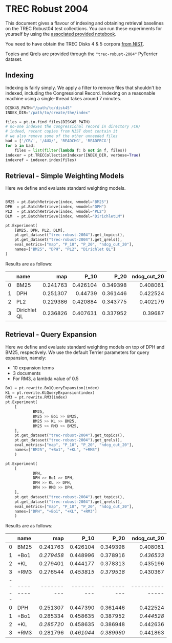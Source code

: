 # TREC Robust 2004

This document gives a flavour of indexing and obtaining retrieval baselines on the TREC Robust04 test collections. 
You can run these experiments for yourself by using the [associated provided notebook](https://github.com/terrier-org/pyterrier/blob/master/examples/experiments/Robust04.ipynb).

You need to have obtain the TREC Disks 4 & 5 corpora [from NIST](https://trec.nist.gov/data/cd45/index.html).

Topics and Qrels are provided through the `"trec-robust-2004"` PyTerrier dataset.


## Indexing

Indexing is fairly simply. We apply a filter to remove files that shouldn't be indexed, including the Congressional Record.
Indexing on a reasonable machine using a single-thread takes around 7 minutes.

```python
DISK45_PATH="/path/to/disk45"
INDEX_DIR="/path/to/create/the/index"

files = pt.io.find_files(DISK45_PATH)
# no-one indexes the congressional record in directory /CR/
# indeed, recent copies from NIST dont contain it
# we also remove some of the other unneeded files
bad = ['/CR/', '/AUX/', 'READCHG', 'READFRCG']
for b in bad:
    files = list(filter(lambda f: b not in f, files))
indexer = pt.TRECCollectionIndexer(INDEX_DIR, verbose=True)
indexref = indexer.index(files)
```

## Retrieval - Simple Weighting Models

Here we define and evaluate standard weighting models.

```python

BM25 = pt.BatchRetrieve(index, wmodel="BM25")
DPH  = pt.BatchRetrieve(index, wmodel="DPH")
PL2  = pt.BatchRetrieve(index, wmodel="PL2")
DLM  = pt.BatchRetrieve(index, wmodel="DirichletLM")

pt.Experiment(
    [BM25, DPH, PL2, DLM],
    pt.get_dataset("trec-robust-2004").get_topics(),
    pt.get_dataset("trec-robust-2004").get_qrels(),
    eval_metrics=["map", "P_10", "P_20", "ndcg_cut_20"],
    names=["BM25", "DPH", "PL2", "Dirichlet QL"]
)

```

Results are as follows:

|    | name         |      map |     P_10 |     P_20 |   ndcg_cut_20 |
|---:|:-------------|---------:|---------:|---------:|--------------:|
|  0 | BM25         | 0.241763 | 0.426104 | 0.349398 |      0.408061 |
|  1 | DPH          | 0.251307 | 0.44739  | 0.361446 |      0.422524 |
|  2 | PL2          | 0.229386 | 0.420884 | 0.343775 |      0.402179 |
|  3 | Dirichlet QL | 0.236826 | 0.407631 | 0.337952 |      0.39687  |

## Retrieval - Query Expansion

Here we define and evaluate standard weighting models on top of DPH and BM25, respectively.
We use the default Terrier parameters for query expansion, namely:
 - 10 expansion terms
 - 3 documents
 - For RM3, a lambda value of 0.5


```python
Bo1 = pt.rewrite.Bo1QueryExpansion(index)
KL = pt.rewrite.KLQueryExpansion(index)
RM3 = pt.rewrite.RM3(index)
pt.Experiment(
    [
            BM25, 
            BM25 >> Bo1 >> BM25, 
            BM25 >> KL >> BM25, 
            BM25 >> RM3 >> BM25, 
    ],
    pt.get_dataset("trec-robust-2004").get_topics(),
    pt.get_dataset("trec-robust-2004").get_qrels(),
    eval_metrics=["map", "P_10", "P_20", "ndcg_cut_20"],
    names=["BM25", "+Bo1", "+KL", "+RM3"]
    )

pt.Experiment(
    [
            DPH, 
            DPH >> Bo1 >> DPH, 
            DPH >> KL >> DPH, 
            DPH >> RM3 >> DPH, 
    ],
    pt.get_dataset("trec-robust-2004").get_topics(),
    pt.get_dataset("trec-robust-2004").get_qrels(),
    eval_metrics=["map", "P_10", "P_20", "ndcg_cut_20"],
    names=["DPH", "+Bo1", "+KL", "+RM3"]
    )
```

Results are as follows:

|    | name   |      map |     P_10 |     P_20 |   ndcg_cut_20 |
|---:|:-------|---------:|---------:|---------:|--------------:|
|  0 | BM25   | 0.241763 | 0.426104 | 0.349398 |      0.408061 |
|  1 | +Bo1   |*0.279458*| 0.448996 | 0.378916 |     *0.436533*|
|  2 | +KL    | 0.279401 | 0.444177 | 0.378313 |      0.435196 |
|  3 | +RM3   | 0.276544 |*0.453815*|*0.379518*|      0.430367 |
|----|--------|----------|----------|----------|---------------|
|  0 | DPH    | 0.251307 | 0.447390 | 0.361446 |      0.422524 |
|  1 | +Bo1   | 0.285334 | 0.458635 | 0.387952 |     *0.444528*|
|  2 | +KL    |*0.285720*| 0.458635 | 0.386948 |      0.442636 |
|  3 | +RM3   | 0.281796 |*0.461044*|*0.389960*|      0.441863 |